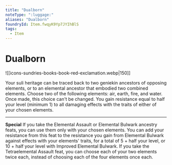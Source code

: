 ```yaml
---
title: "Dualborn"
noteType: ":luggage:"
aliases: "Dualborn"
foundryId: Item.fwqyK9Yp7JYIhBlS
tags:
  - Item
---
```


# Dualborn
![[icons-sundries-books-book-red-exclamation.webp|150]]

Your suli heritage can be traced back to two geniekin ancestors of opposing elements, or to an elemental ancestor that embodied two combined elements. Choose two of the following elements: air, earth, fire, and water. Once made, this choice can't be changed. You gain resistance equal to half your level (minimum 1) to all damaging effects with the traits of either of your chosen elements.

* * *

**Special** If you take the Elemental Assault or Elemental Bulwark ancestry feats, you can use them only with your chosen elements. You can add your resistance from this feat to the resistance you gain from Elemental Bulwark against effects with your elements' traits, for a total of 5 + half your level, or 10 + half your level with Improved Elemental Bulwark. If you take the Tetraelemental Assault feat, you can choose each of your two elements twice each, instead of choosing each of the four elements once each.


